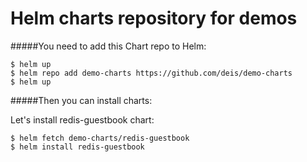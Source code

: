 # Helm charts repository for demos

#####You need to add this Chart repo to Helm:
```console
$ helm up
$ helm repo add demo-charts https://github.com/deis/demo-charts
$ helm up
```

#####Then you can install charts:

Let's install redis-guestbook chart:
```
$ helm fetch demo-charts/redis-guestbook
$ helm install redis-guestbook
```
